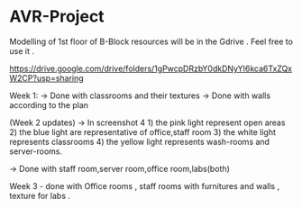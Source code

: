 # AVR-Project
Modelling of 1st floor of B-Block
resources will be in the Gdrive . Feel free to use it .

https://drive.google.com/drive/folders/1gPwcpDRzbY0dkDNyYI6kca6TxZQxW2CP?usp=sharing

Week 1:
-> Done with classrooms and their textures
-> Done with walls according to the plan

(Week 2 updates)
-> In screenshot 4
    1) the pink light represent open areas
    2) the blue light are representative of office,staff room
    3) the white light represents classrooms
    4) the yellow light represents wash-rooms and server-rooms.
   
-> Done with staff room,server room,office room,labs(both)

Week 3 - done with Office rooms , staff rooms with furnitures and walls , texture for labs .
          
